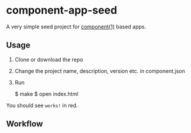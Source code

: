 component-app-seed
==================

A very simple seed project for [component(1)](http://component.io/) based apps.  

## Usage

1. Clone or download the repo
2. Change the project name, description, version etc. in component.json
3. Run

    $ make
    $ open index.html
    
You should see `works!` in red.




## Workflow


